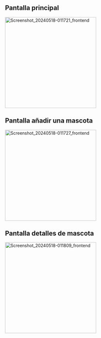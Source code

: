 <h2>Pantalla principal</h2>

<img src="https://github.com/JavierGx022/Pets_Nodejs_Kotlin/assets/131563780/2037d17d-428c-4cfb-af70-a292ba3526b2" alt="Screenshot_20240518-011721_frontend" width="300">

<h2>Pantalla añadir una mascota</h2>

<img src="https://github.com/JavierGx022/Pets_Nodejs_Kotlin/assets/131563780/86f11119-2d97-4187-b1a0-1c1eb5e91eaa" alt="Screenshot_20240518-011727_frontend" width="300">


<h2>Pantalla detalles de mascota</h2>

<img src="https://github.com/JavierGx022/Pets_Nodejs_Kotlin/assets/131563780/d1abc7a2-74bd-47bc-9d11-62888f9478c2" alt="Screenshot_20240518-011809_frontend" width="300">



